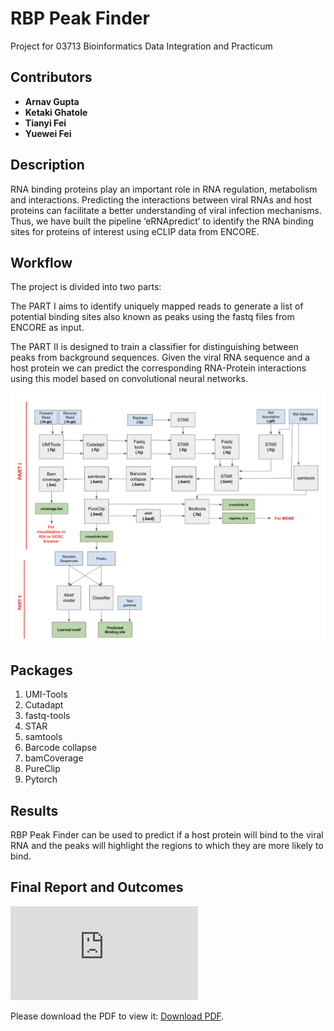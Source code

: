 # RBP Peak Finder 
Project for 03713 Bioinformatics Data Integration and Practicum

## Contributors
- **Arnav Gupta**  
- **Ketaki Ghatole** 
- **Tianyi Fei**   
- **Yuewei Fei**  

## Description
RNA binding proteins play an important role in RNA regulation, metabolism and interactions. Predicting the interactions between viral RNAs and host proteins can facilitate a better understanding of viral infection mechanisms. Thus, we have built the pipeline ‘eRNApredict’ to identify the RNA binding sites for proteins of interest using eCLIP data from ENCORE. 

## Workflow
The project is divided into two parts:

The PART I aims to identify uniquely mapped reads to generate a list of potential binding sites also known as peaks using the fastq files from ENCORE as input.

The PART II is designed to train a classifier for distinguishing between peaks from background sequences. Given the viral RNA sequence and a host protein we can predict the corresponding RNA-Protein interactions using this model based on convolutional neural networks.

![Workflow](Workflow.png)


## Packages
1. UMI-Tools
2. Cutadapt
3. fastq-tools
4. STAR
5. samtools
6. Barcode collapse
7. bamCoverage
8. PureClip
9. Pytorch

## Results
RBP Peak Finder can be used to predict if a host protein will bind to the viral RNA and the peaks will highlight the regions to which they are more likely to bind. 


## Final Report and Outcomes
<object data="https://github.com/ArnavGuptaa/eclip_psc_scripts/blob/main/BDIP%20Final%20Report.pdf" type="application/pdf" width="700px" height="700px">
    <embed src="https://github.com/ArnavGuptaa/eclip_psc_scripts/blob/main/BDIP%20Final%20Report.pdf">
        <p>Please download the PDF to view it: <a href="https://github.com/ArnavGuptaa/eclip_psc_scripts/blob/main/BDIP%20Final%20Report.pdf">Download PDF</a>.</p>
    </embed>
</object>
